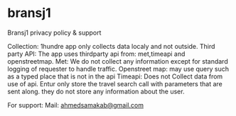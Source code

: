 # bransj1


Bransj1 privacy policy & support

Collection:
1hundre app only collects data localy and not outside.
Third party API:
The app uses thirdparty api from: met,timeapi and openstreetmap. Met: We do not collect any information except for standard logging of requester to handle traffic. Openstreet map: may use query such as a typed place that is not in the api Timeapi: Does not Collect data from use of api.
Entur only store the travel search call with parameters that are sent along. they do not store any information about the user.

For support: Mail: ahmedsamakab@gmail.com
